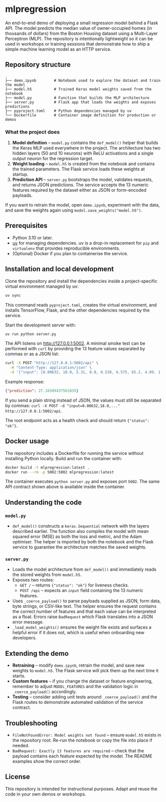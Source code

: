 # mlpregression

An end-to-end demo of deploying a small regression model behind a Flask API. The
model predicts the median value of owner-occupied homes (in thousands of
dollars) from the Boston Housing dataset using a Multi-Layer Perceptron (MLP).
The repository is intentionally lightweight so it can be used in workshops or
training sessions that demonstrate how to ship a simple machine learning model
as an HTTP service.

## Repository structure

```text
.
├── demo.ipynb        # Notebook used to explore the dataset and train the model
├── model.h5          # Trained Keras model weights saved from the notebook
├── model.py          # Function that builds the MLP architecture
├── server.py         # Flask app that loads the weights and exposes predictions
├── pyproject.toml    # Python dependencies managed by uv
└── Dockerfile        # Container image definition for production or demos
```

### What the project does

1. **Model definition** – `model.py` contains the `def_model()` helper that
   builds the Keras MLP used everywhere in the project. The architecture has
   two hidden layers (50 and 10 neurons) with ReLU activations and a single
   output neuron for the regression target.
2. **Weight loading** – `model.h5` is created from the notebook and contains the
   trained parameters. The Flask service loads these weights at startup.
3. **Prediction API** – `server.py` bootstraps the model, validates requests,
   and returns JSON predictions. The service accepts the 13 numeric features
   required by the dataset either as JSON or form-encoded payloads.

If you want to retrain the model, open `demo.ipynb`, experiment with the data,
and save the weights again using `model.save_weights("model.h5")`.

## Prerequisites

- Python 3.10 or later.
- [uv](https://docs.astral.sh/uv/latest/) for managing dependencies. uv is a
  drop-in replacement for `pip` and `virtualenv` that provides reproducible
  environments.
- (Optional) Docker if you plan to containerise the service.

## Installation and local development

Clone the repository and install the dependencies inside a project-specific
virtual environment managed by uv:

```bash
uv sync
```

This command reads `pyproject.toml`, creates the virtual environment, and
installs TensorFlow, Flask, and the other dependencies required by the service.

Start the development server with:

```bash
uv run python server.py
```

The API listens on <http://127.0.0.1:5002>. A minimal smoke test can be
performed with `curl` by providing the 13 feature values separated by commas or
as a JSON list:

```bash
curl -X POST "http://127.0.0.1:5002/api" \
  -H "Content-Type: application/json" \
  -d '{"input": [0.00632, 18.0, 2.31, 0.0, 0.538, 6.575, 65.2, 4.09, 1.0, 296.0, 15.3, 396.9, 4.98]}'
```

Example response:

```json
{"prediction": 27.16509437561035}
```

If you send a plain string instead of JSON, the values must still be separated
by commas: `curl -X POST -d "input=0.00632,18.0,..." http://127.0.0.1:5002/api`.

The root endpoint acts as a health check and should return `{"status": "ok"}`.

## Docker usage

The repository includes a Dockerfile for running the service without installing
Python locally. Build and run the container with:

```bash
docker build -t mlpregression:latest .
docker run --rm -p 5002:5002 mlpregression:latest
```

The container executes `python server.py` and exposes port `5002`. The same API
contract shown above is available inside the container.

## Understanding the code

### `model.py`

- `def_model()` constructs a `keras.Sequential` network with the layers described
  earlier. The function also compiles the model with mean squared error (MSE) as
  both the loss and metric, and the Adam optimiser. The helper is imported by
  both the notebook and the Flask service to guarantee the architecture matches
  the saved weights.

### `server.py`

- Loads the model architecture from `def_model()` and immediately reads the
  stored weights from `model.h5`.
- Exposes two routes:
  - `GET /` – returns `{"status": "ok"}` for liveness checks.
  - `POST /api` – expects an `input` field containing the 13 numeric features.
- Uses `_coerce_payload()` to parse payloads supplied as JSON, form data, byte
  strings, or CSV-like text. The helper ensures the request contains the correct
  number of features and that each value can be interpreted as a float. Errors
  raise `BadRequest` which Flask translates into a JSON error message.
- `_load_model_weights()` ensures the weight file exists and surfaces a helpful
  error if it does not, which is useful when onboarding new developers.

## Extending the demo

- **Retraining** – modify `demo.ipynb`, retrain the model, and save new weights
  to `model.h5`. The Flask service will pick them up the next time it starts.
- **Custom features** – if you change the dataset or feature engineering,
  remember to adjust `MODEL_FEATURES` and the validation logic in
  `_coerce_payload()` accordingly.
- **Testing** – consider adding unit tests around `_coerce_payload()` and the
  Flask routes to demonstrate automated validation of the service contract.

## Troubleshooting

- `FileNotFoundError: Model weights not found` – ensure `model.h5` exists in the
  repository root. Re-run the notebook or copy the file into place if needed.
- `BadRequest: Exactly 13 features are required` – check that the payload
  contains each feature expected by the model. The README examples show the
  correct order.

## License

This repository is intended for instructional purposes. Adapt and reuse the
code in your own demos or workshops.
